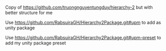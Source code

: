 Copy of https://github.com/truongnguyentungduy/hierarchy-2 but with better structure for me

Use https://github.com/RabsuiraGH/Hierarchy2Package.git#upm to add as unity package

Use https://github.com/RabsuiraGH/Hierarchy2Package.git#upm-preset to add my unity package preset
